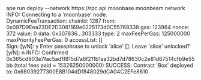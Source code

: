 <div id="termynal" data-termynal>
    <span data-ty="input"><span class="file-path"></span>ape run deploy --network https://rpc.api.moonbase.moonbeam.network</span>
    <span data-ty>INFO: Connecting to a 'moonbase' node.</span>
    <br>
    <span data-ty>DynamicFeeTransaction:</span>
    <span data-ty>  chainId: 1287</span>
    <span data-ty>  from: 0x097D9Eea23DE2D3081169e0225173d0C55768338</span>
    <span data-ty>  gas: 123964</span>
    <span data-ty>  nonce: 372</span>
    <span data-ty>  value: 0</span>
    <span data-ty>  data: 0x307836...303333</span>
    <span data-ty>  type: 2</span>
    <span data-ty>  maxFeePerGas: 125000000</span>
    <span data-ty>  maxPriorityFeePerGas: 0</span>
    <span data-ty>  accessList: []</span>
    <br>
    <span data-ty>Sign:  [y/N]: y</span>
    <span data-ty>Enter passphrase to unlock 'alice' []:</span>
    <span data-ty>Leave 'alice' unlocked? [y/N]: n</span>
    <span data-ty>INFO: Confirmed 0x365cd903e7fac5ad1f815d7a6f211b1aa32bd7d78630c2e81d67514cfb9e55bb (total fees paid = 15326250000000)</span>
    <span data-ty>SUCCESS: Contract 'Box' deployed to: 0x68039277300E8B104dDf848029dCA04C2EFe8610</span>
 </span>
</div>

